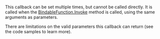 This callback can be set multiple times, but cannot be called directly. It is called when the [BindableFunction.Invoke](https://developer.roblox.com/api-reference/function/BindableFunction/Invoke) method is called, using the same arguments as parameters.

There are limitations on the valid parameters this callback can return (see the code samples to learn more).